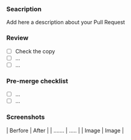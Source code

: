 ### Seacription

Add here a description about your Pull Request

### Review

- [ ] Check the copy
- [ ] ...
- [ ] ...

### Pre-merge checklist

- [ ] ...
- [ ] ...

### Screenshots

| Berfore | After |
| ....... | ..... |
| Image   | Image |
